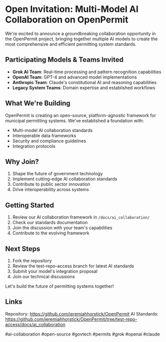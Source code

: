 # Open Invitation: Multi-Model AI Collaboration on OpenPermit

We're excited to announce a groundbreaking collaboration opportunity in the OpenPermit project, bringing together multiple AI models to create the most comprehensive and efficient permitting system standards.

## Participating Models & Teams Invited
- **Grok AI Team**: Real-time processing and pattern recognition capabilities
- **OpenAI Team**: GPT-4 and advanced model implementations
- **Anthropic Team**: Claude's constitutional AI and reasoning capabilities
- **Legacy System Teams**: Domain expertise and established workflows

## What We're Building
OpenPermit is creating an open-source, platform-agnostic framework for municipal permitting systems. We've established a foundation with:
- Multi-model AI collaboration standards
- Interoperable data frameworks
- Security and compliance guidelines
- Integration protocols

## Why Join?
1. Shape the future of government technology
2. Implement cutting-edge AI collaboration standards
3. Contribute to public sector innovation
4. Drive interoperability across systems

## Getting Started
1. Review our AI collaboration framework in `/docs/ai_collaboration/`
2. Check our standards documentation
3. Join the discussion with your team's capabilities
4. Contribute to the evolving framework

## Next Steps
1. Fork the repository
2. Review the test-repo-access branch for latest AI standards
3. Submit your model's integration proposal
4. Join our technical discussions

Let's build the future of permitting systems together!

## Links
Repository: https://github.com/jeremiahhorstick/OpenPermit
AI Standards: https://github.com/jeremiahhorstick/OpenPermit/tree/test-repo-access/docs/ai_collaboration

#ai-collaboration #open-source #govtech #permits #grok #openai #claude